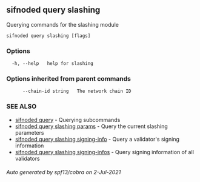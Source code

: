 ## sifnoded query slashing

Querying commands for the slashing module

```
sifnoded query slashing [flags]
```

### Options

```
  -h, --help   help for slashing
```

### Options inherited from parent commands

```
      --chain-id string   The network chain ID
```

### SEE ALSO

* [sifnoded query](sifnoded_query.md)	 - Querying subcommands
* [sifnoded query slashing params](sifnoded_query_slashing_params.md)	 - Query the current slashing parameters
* [sifnoded query slashing signing-info](sifnoded_query_slashing_signing-info.md)	 - Query a validator's signing information
* [sifnoded query slashing signing-infos](sifnoded_query_slashing_signing-infos.md)	 - Query signing information of all validators

###### Auto generated by spf13/cobra on 2-Jul-2021
